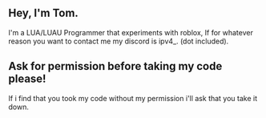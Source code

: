 ## Hey, I'm Tom.

I'm a LUA/LUAU Programmer that experiments with roblox, If for whatever reason you want to contact me my discord is ipv4_. (dot included).

## Ask for permission before taking my code please! 

If i find that you took my code without my permission i'll ask that you take it down.
